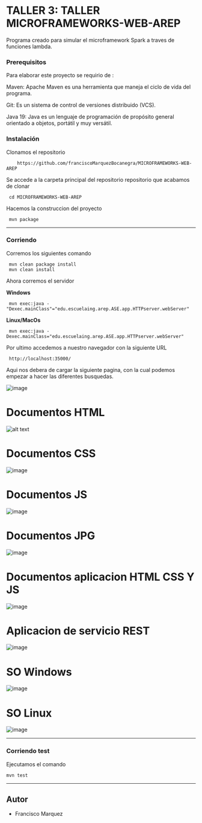 

# TALLER 3: TALLER MICROFRAMEWORKS-WEB-AREP


Programa creado para simular el microframework Spark a traves de funciones lambda.


### Prerequisitos

Para elaborar este proyecto se requirio de : 


Maven: Apache Maven es una herramienta que maneja el ciclo de vida del programa.



Git: Es un sistema de control de versiones distribuido (VCS).



Java 19: Java es un lenguaje de programación de propósito general orientado a objetos, portátil y muy versátil.



### Instalación

Clonamos el repositorio

```
    https://github.com/franciscoMarquezBocanegra/MICROFRAMEWORKS-WEB-AREP

```
Se accede a la carpeta principal del repositorio repositorio que acabamos de clonar

	 cd MICROFRAMEWORKS-WEB-AREP

Hacemos la construccion del proyecto

	 mvn package
---
### Corriendo
Corremos los siguientes comando
	
	 mvn clean package install
	 mvn clean install

Ahora corremos el servidor
	
**Windows**

	 mvn exec:java -"Dexec.mainClass"="edu.escuelaing.arep.ASE.app.HTTPserver.webServer"

**Linux/MacOs**

	 mvn exec:java -Dexec.mainClass="edu.escuelaing.arep.ASE.app.HTTPserver.webServer"

Por ultimo accedemos a nuestro navegador con la siguiente URL

	 http://localhost:35000/

Aqui nos debera de cargar la siguiente pagina, con la cual podemos empezar a hacer las diferentes busquedas. 

![image](https://github.com/franciscoMarquezBocanegra/MICROFRAMEWORKS-WEB-AREP/assets/98216991/95980164-ab29-4011-b882-6fbbca3994fb)


# Documentos HTML

![alt text](image.png)

# Documentos CSS

![image](https://github.com/franciscoMarquezBocanegra/TALLER-DISE-O-Y-ESTRUCTURACI-N-DE-APLICACIONES-DISTRIBUIDAS-EN-INTERNET/assets/98216991/7e7fb204-3b3a-479a-bcd4-218fc17cc9d4)


# Documentos JS

![image](https://github.com/franciscoMarquezBocanegra/TALLER-DISE-O-Y-ESTRUCTURACI-N-DE-APLICACIONES-DISTRIBUIDAS-EN-INTERNET/assets/98216991/048115b9-617b-47d9-8883-59d8d307e653)



# Documentos JPG


![image](https://github.com/franciscoMarquezBocanegra/TALLER-DISE-O-Y-ESTRUCTURACI-N-DE-APLICACIONES-DISTRIBUIDAS-EN-INTERNET/assets/98216991/9030c4be-5970-4c8a-9935-c2a95d986b5d)



# Documentos aplicacion HTML CSS Y JS


![image](https://github.com/franciscoMarquezBocanegra/TALLER-DISE-O-Y-ESTRUCTURACI-N-DE-APLICACIONES-DISTRIBUIDAS-EN-INTERNET/assets/98216991/720884e5-f7f8-41aa-84a2-abfedcd662ac)



# Aplicacion de servicio REST


![image](https://github.com/franciscoMarquezBocanegra/TALLER-DISE-O-Y-ESTRUCTURACI-N-DE-APLICACIONES-DISTRIBUIDAS-EN-INTERNET/assets/98216991/319c39bf-b8dc-4149-a4e6-d2c80841f3ee)


# SO Windows 

![image](https://github.com/franciscoMarquezBocanegra/MICROFRAMEWORKS-WEB-AREP/assets/98216991/750e1e45-587c-4084-852c-622a641f25cc)


# SO Linux

![image](https://github.com/franciscoMarquezBocanegra/MICROFRAMEWORKS-WEB-AREP/assets/98216991/8158c83a-a9ec-47b4-bbaf-980d627b7ca8)



---
### Corriendo test

Ejecutamos el comando

	mvn test
	
---


## Autor
*  Francisco Marquez
